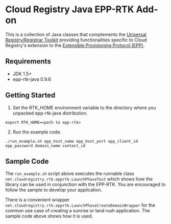 Cloud Registry Java EPP-RTK Add-on
==================================

This is a collection of Java classes that complements the [Universal Registry/Registrar Toolkit][1]
providing functionalities specific to Cloud Registry's extension to the [Extensible Provisioning Protocol (EPP)][2].


Requirements
------------
* JDK 1.5+
* epp-rtk-java 0.9.6


Getting Started
---------------
1. Set the RTK_HOME environment variable to the directory where you unpacked epp-rtk-java distribution.

<pre><code>export RTK_HOME=&lt;path to epp-rtk&gt;</code></pre>


2. Run the example code.

<pre><code>./run_example.sh epp_host_name epp_host_port epp_client_id epp_password domain_name contact_id</code></pre>



Sample Code
-----------
The ``run_example.sh`` script above executes the runnable class ``net.cloudregistry.rtk.epprtk.LaunchPhaseTest``
which shows how the library can be used in conjunction with the EPP-RTK. You are encouraged to follow the sample
to develop your application.

There is a convenient wrapper ``net.cloudregistry.rtk.epprtk.LaunchPhaseCreateDomainWrapper`` for the common
use case of creating a sunrise or land rush application. The sample code above shows how it is used.



[1]: http://sourceforge.net/projects/epp-rtk/  "Universal Registry/Registrar Toolkit"
[2]: http://tools.ietf.org/html/rfc5730        "EPP"
